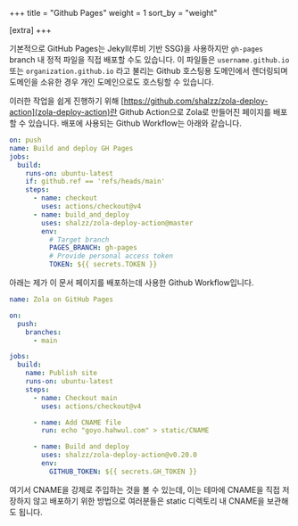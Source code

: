 +++
title = "Github Pages"
weight = 1
sort_by = "weight"

[extra]
+++

기본적으로 GitHub Pages는 Jekyll(루비 기반 SSG)을 사용하지만 `gh-pages` branch 내 정적 파일을 직접 배포할 수도 있습니다. 이 파일들은 `username.github.io` 또는 `organization.github.io` 라고 불리는 Github 호스팅용 도메인에서 렌더링되며 도메인을 소유한 경우 개인 도메인으로도 호스팅할 수 있습니다.

이러한 작업을 쉽게 진행하기 위해 [https://github.com/shalzz/zola-deploy-action](zola-deploy-action)란 Github Action으로 Zola로 만들어진 페이지를 배포할 수 있습니다. 배포에 사용되는 Github Workflow는 아래와 같습니다.

```yaml
on: push
name: Build and deploy GH Pages
jobs:
  build:
    runs-on: ubuntu-latest
    if: github.ref == 'refs/heads/main'
    steps:
      - name: checkout
        uses: actions/checkout@v4
      - name: build_and_deploy
        uses: shalzz/zola-deploy-action@master
        env:
          # Target branch
          PAGES_BRANCH: gh-pages
          # Provide personal access token
          TOKEN: ${{ secrets.TOKEN }}
```

아래는 제가 이 문서 페이지를 배포하는데 사용한 Github Workflow입니다.

```yaml
name: Zola on GitHub Pages

on:
  push:
    branches:
      - main

jobs:
  build:
    name: Publish site
    runs-on: ubuntu-latest
    steps:
      - name: Checkout main
        uses: actions/checkout@v4

      - name: Add CNAME file
        run: echo "goyo.hahwul.com" > static/CNAME

      - name: Build and deploy
        uses: shalzz/zola-deploy-action@v0.20.0
        env:
          GITHUB_TOKEN: ${{ secrets.GH_TOKEN }}
```

여기서 CNAME을 강제로 주입하는 것을 볼 수 있는데, 이는 테마에 CNAME을 직접 저장하지 않고 배포하기 위한 방법으로 여러분들은 static 디렉토리 내 CNAME을 보관해도 됩니다.
